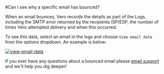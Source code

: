 #Can I see why a specific email has bounced?

When an email bounces, Vero records the details as part of the Logs, including the SMTP error returned by the recipients ISP/ESP, the number of times Vero attempted delivery and when this occurred.

To see this data, select an email in the logs and choose `View email data` from the options dropdown. An example is below:

[![view-email-data](https://www.getvero.com/wp-content/uploads/2015/02/view-email-data.png)](http://www.getvero.com/wp-content/uploads/2015/02/view-email-data.png)

If you ever have any questions about a bounced email please [email support](support@getvero.com) and we'll help you dig deeper!